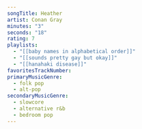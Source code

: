 ```yaml
---
songTitle: Heather
artist: Conan Gray
minutes: "3"
seconds: "18"
rating: 7
playlists:
  - "[[baby names in alphabetical order]]"
  - "[[sounds pretty gay but okay]]"
  - "[[hanahaki disease]]"
favoritesTrackNumber:
primaryMusicGenre:
  - folk pop
  - alt-pop
secondaryMusicGenre:
  - slowcore
  - alternative r&b
  - bedroom pop
---
```

